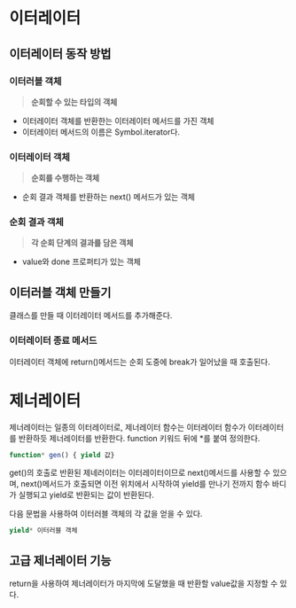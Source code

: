 # 이터레이터
## 이터레이터 동작 방법
### 이터러블 객체
> **순회할 수 있는 타입의 객체**
- 이터레이터 객체를 반환한는 이터레이터 메서드를 가진 객체
- 이터레이터 메서드의 이름은 Symbol.iterator다.
### 이터레이터 객체
> **순회를 수행하는 객체**
- 순회 결과 객체를 반환하는 next() 메서드가 있는 객체
### 순회 결과 객체
> **각 순회 단계의 결과를 담은 객체**
- value와 done 프로퍼티가 있는 객체

## 이터러블 객체 만들기
클래스를 만들 때 이터레이터 메서드를 추가해준다.
### 이터레이터 종료 메서드
이터레이터 객체에 return()메서드는 순회 도중에 break가 일어났을 때 호출된다.

# 제너레이터
제너레이터는 일종의 이터레이터로, 제너레이터 함수는 이터레이터 함수가 이터레이터를 반환하듯 제너레이터를 반환한다. function 키워드 뒤에 *를 붙여 정의한다.
```js
function* gen() { yield 값}
```
get()의 호출로 반환된 제네러이터는 이터레이터이므로 next()메서드를 사용할 수 있으며, next()메서드가 호출되면 이전 위치에서 시작하여 yield를 만나기 전까지 함수 바디가 실행되고 yield로 반환되는 값이 반환된다.

다음 문법을 사용하여 이터러블 객체의 각 값을 얻을 수 있다.
```js
yield* 이터러블 객체
```
## 고급 제너레이터 기능
return을 사용하여 제너레이터가 마지막에 도달했을 때 반환할 value값을 지정할 수 있다.




